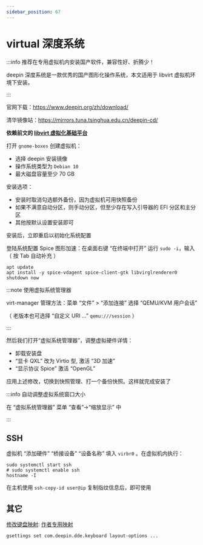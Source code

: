 ```yaml
---
sidebar_position: 67
---
```


# virtual 深度系统

:::info 推荐在专用虚拟机内安装国产软件，兼容性好、折腾少！

deepin 深度系统是一款优秀的国产图形化操作系统，本文适用于 libvirt 虚拟机环境下安装。

:::

官网下载：https://www.deepin.org/zh/download/

清华镜像站：https://mirrors.tuna.tsinghua.edu.cn/deepin-cd/

**依赖前文的 [libvirt 虚拟化基础平台](libvirt)**

打开 `gnome-boxes` 创建虚拟机：

- 选择 deepin 安装镜像
- 操作系统类型为 `Debian 10`
- 最大磁盘容量至少 70 GB

安装选项：

- 安装时取消勾选额外备份，因为虚拟机可用快照备份
- 如果不满意自动分区，则手动分区，但至少存在写入引导器的 EFI 分区和主分区
- 其他按默认设置安装即可

安装后，立即重启以初始化系统配置

登陆系统配置 Spice 图形加速：在桌面右键 “在终端中打开” 运行 `sudo -i`，输入（ 按 Tab 自动补充 ）

```shell
apt update
apt install -y spice-vdagent spice-client-gtk libvirglrenderer0
shutdown now
```

:::note 使用虚拟系统管理器

virt-manager 管理方法：菜单 “文件” > “添加连接” 选择 “QEMU/KVM 用户会话”

（ 老版本也可选择 “自定义 URI ...” `qemu:///session` ）

:::

然后我们打开“虚拟系统管理器”，调整虚拟硬件详情：

- 卸载安装盘
- “显卡 QXL” 改为 Virtio 型, 激活 “3D 加速”
- “显示协议 Spice” 激活 “OpenGL”

应用上述修改，切换到快照管理、打一个备份快照。这样就完成安装了

:::info 自动调整虚拟系统窗口大小

在 “虚拟系统管理器” 菜单 “查看”->“缩放显示” 中

:::

## SSH

虚拟机 “添加硬件” “桥接设备” “设备名称” 填入 `virbr0` 。在虚拟机内执行：

    sudo systemctl start ssh
    # sudo systemctl enable ssh
    hostname -I

在主机使用 `ssh-copy-id user@ip` 复制指纹信息后，即可使用

## 其它

[修改键盘映射](https://wiki.deepin.org/zh/%E4%BF%AE%E6%94%B9%E9%94%AE%E7%9B%98%E6%98%A0%E5%B0%84):
[作者专用映射](/docs/devenv/keymap)

    gsettings set com.deepin.dde.keyboard layout-options ...
